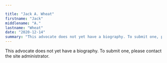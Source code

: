 ```yaml
---

title: "Jack A. Wheat"
firstname: "Jack"
middlename: "A."
lastname: "Wheat"
date: "2020-12-14"
summary: "This advocate does not yet have a biography. To submit one, please contact the site administrator."
---
```

This advocate does not yet have a biography. To submit one, please contact the site administrator.

